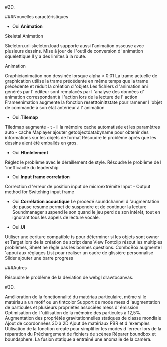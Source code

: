 #2D.

###Nouvelles caractéristiques

- Oui.**Animation**

Skeletal Animation

Skeleton.url-skeleton.load supporte aussi l'animation osseuse avec plusieurs dessins.
Mise à jour de l 'outil de conversion d' animation squelettique
Il y a des limites à la route.

Animation

Graphicianimation non dessinée lorsque alpha < 0.01
La trame actuelle de graphication utilise la trame précédente en même temps que la trame précédente et réduit la création d 'objets
Les fichiers d 'animation.ani générés par l' éditeur sont remplacés par l 'analyse des données d' animation correspondant à l 'action lors de la lecture de l' action
Frameenimation augmente la fonction resetttoinittstate pour ramener l 'objet de commande à son état antérieur à l' animation
​

- Oui.**Tilemap**

Tiledmap augmente - t - il la mémoire cache automatisée et les paramètres auto - cache
Maplayer ajouter getobjectdatabyname pour obtenir des informations sur les objets de format
Résoudre le problème après que les dessins aient été emballés en gros.

- Oui.**Htmlelement**

Réglez le problème avec le déraillement de style.
Résoudre le problème de l 'inefficacité du leadership

- Oui.**Input frame correlation**

Correction d 'erreur de position input de microextrémité
Input - Output method for Switching input frame


- Oui.**Corrélation acoustique**
Le procédé soundchannel d 'augmentation de pause resume permet de suspendre et de continuer la lecture
Soundmanager suspend le son quand le jeu perd de son intérêt, tout en ignorant tous les appels de lecture vocale.

- Oui.**UI**

Utiliser une écriture compatible ts pour déterminer si les objets sont owner et Target lors de la création de script dans View
Fontclip résout les multiples problèmes, Sheet ne règle pas les bonnes questions.
ComboBox augmente l 'appui aux réglages List pour réaliser un cadre de glissière personnalisé
Slider ajouter une barre progress

###Autres

Résoudre le problème de la déviation de webgl drawtocanvas.



#3D.

Amélioration de la fonctionnalité du matériau particulaire, même si le matériau a un motif ou un tintcolor
Support de mode mess d 'augmentation de particules et plusieurs propriétés associées mess d' émission
Optimisation de l 'utilisation de la mémoire des particules à 12,5%.
Augmentation des propriétés gravitationnelles statiques de classe mondiale
Ajout de coordonnées 3D à 2D
Ajout de matériaux PBR et d 'exemples
Utilisation de la fonction create pour simplifier les modes d 'erreur lors de la réparation du Préchargement de fichiers de scènes
Réparer boundbox et boundsphere.
La fusion statique a entraîné une anomalie de la caméra.



